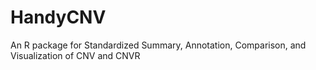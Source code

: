 # HandyCNV
An R package for Standardized Summary, Annotation, Comparison, and Visualization of CNV and CNVR

